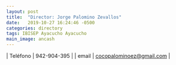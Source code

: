 ```yaml
---
layout: post
title:  "Director: Jorge Palomino Zevallos"
date:   2019-10-27 16:24:46 -0500
categories: directory
tags: IBISEP Ayacucho Ayacucho
main_image: ancash
---
```


| Teléfono  | 942-904-395 |
| email     | cocopalominoez@gmail.com |


